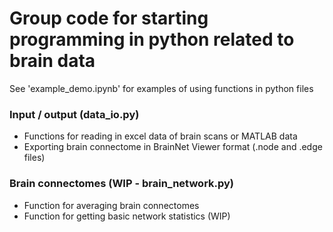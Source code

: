 # Group code for starting programming in python related to brain data
See 'example_demo.ipynb' for examples of using functions in python files

### Input / output (data_io.py)
* Functions for reading in excel data of brain scans or MATLAB data
* Exporting brain connectome in BrainNet Viewer format (.node and .edge files)

### Brain connectomes (WIP - brain_network.py)
* Function for averaging brain connectomes
* Function for getting basic network statistics (WIP)

